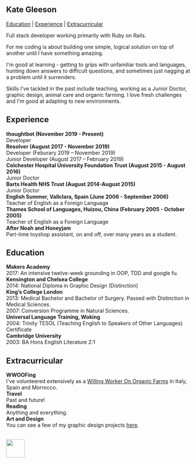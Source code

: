 ## Kate Gleeson

<a href='https://github.com/allbecauseyoutoldmeso/CV#education'>Education</a> | <a href='https://github.com/allbecauseyoutoldmeso/CV#experience'>Experience</a> | <a href='https://github.com/allbecauseyoutoldmeso/CV#extracurricular'>Extracurricular</a>

Full stack developer working primarily with Ruby on Rails.

For me coding is about building one simple, logical solution on top of another until I have something amazing.

I'm good at learning - getting to grips with unfamiliar tools and languages, hunting down answers to difficult questions, and sometimes just nagging at a problem until it surrenders.   

Skills I've tackled in the past include teaching, working as a Junior Doctor, graphic design, animal care and organic farming.  I love fresh challenges and I'm good at adapting to new environments.  

<a id='experience'></a>
## Experience

**thoughtbot (November 2019 - Present)**     
Developer     
**Resolver (August 2017 - November 2019)**     
Developer (Feburary 2019 – November 2019)     
Junior Developer (August 2017 – February 2019)     
**Colchester Hospital University Foundation Trust (August 2015 - August 2016)**                 
Junior Doctor         
**Barts Health NHS Trust (August 2014-August 2015)**            
Junior Doctor        
**English Summer, Vallclara, Spain (June 2006 - September 2006)**           
Teacher of English as a Foreign Language          
**Thames School of Languages, Huizou, China (February 2005 - October 2005)**         
Teacher of English as a Foreign Language             
**After Noah and Honeyjam**        
Part-time toyshop assistant, on and off, over many years as a student. 

<a id='education'></a>
## Education

**Makers Academy**      
2017:  An intensive twelve-week grounding in OOP, TDD and google fu.        
**Kensington and Chelsea College**       
2014:  National Diploma in Graphic Design (Distinction)        
**King’s College London**        
2013:  Medical Bachelor and Bachelor of Surgery.  Passed with Distinction in Medical Sciences.         
2007:  Conversion Programme in Natural Sciences.      
**Universal Language Training, Woking**       
2004:  Trinity TESOL (Teaching English to Speakers of Other Languages) Certificate       
**Cambridge University**        
2003:  BA Hons English Literature 2:1    

<a id='extracurricular'></a>
## Extracurricular

**WWOOFing**   
I've volunteered extensively as a <a href="http://wwoof.net">Willing Worker On Organic Farms</a> in Italy, Spain and Morrocco.    
**Travel**  
Past and future!   
**Reading**   
Anything and everything.  
**Art and Design**   
You can see a few of my graphic design projects <a href="https://www.behance.net/ALLBECAUSEa6c2">here</a>.

##

<a href='https://www.linkedin.com/in/kate-gleeson-957059145'><img width='50px' height='50px' src='https://user-images.githubusercontent.com/25392162/26982535-a0aa6d68-4d30-11e7-864f-06648cdea28e.png'></a>
